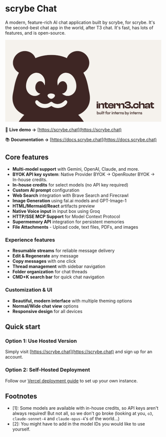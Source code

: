 # scrybe Chat

A modern, feature-rich AI chat application built by scrybe, for scrybe. It's the second-best chat app in the world, after T3 chat. It's fast, has lots of features, and is open-source.

![scrybe.chat](public/opengraph.jpg)

🔗 **Live demo →** [https://scrybe.chat](https://scrybe.chat)

📚 **Documentation →** [https://docs.scrybe.chat](https://docs.scrybe.chat)

## Core features

- **Multi-model support** with Gemini, OpenAI, Claude, and more.
- **BYOK API key system**: Native Provider BYOK → OpenRouter BYOK → In-house credits.
- **In-house credits** for select models (no API key required)
- **Custom AI prompt** configuration
- **Web Search** integration with Brave Search and Firecrawl
- **Image Generation** using fal.ai models and GPT-Image-1
- **HTML/Mermaid/React** artifacts preview
- **Native Voice input** in input box using Groq
- **HTTP/SSE MCP Support** for Model Context Protocol
- **Supermemory API** integration for persistent memories
- **File Attachments** - Upload code, text files, PDFs, and images

### Experience features
- **Resumable streams** for reliable message delivery
- **Edit & Regenerate** any message
- **Copy messages** with one click
- **Thread management** with sidebar navigation
- **Folder organization** for chat threads
- **CMD+K search bar** for quick chat navigation

### Customization & UI
- **Beautiful, modern interface** with multiple theming options
- **Normal/Wide chat view** options
- **Responsive design** for all devices

## Quick start

### Option 1: Use Hosted Version
Simply visit [https://scrybe.chat](https://scrybe.chat) and sign up for an account.

### Option 2: Self-Hosted Deployment
Follow our [Vercel deployment guide](https://docs.scrybe.chat/deployment/vercel) to set up your own instance.



## Footnotes
- [1]: Some models are available with in-house credits, so API keys aren't always required! But not all, so we don't go broke (looking at you, `o3`, `claude-sonnet-4` and `claude-opus-4`'s of the world...)
- [2]: You might have to add in the model IDs you would like to use yourself.
